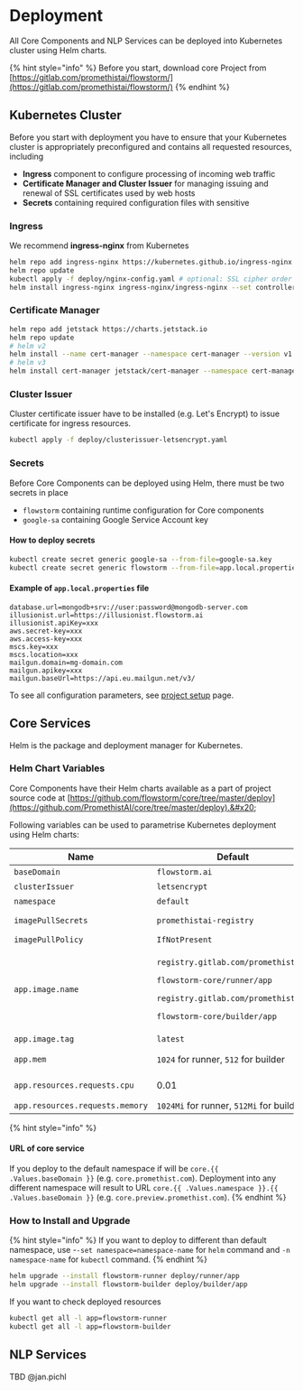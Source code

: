 # Deployment

All Core Components and NLP Services can be deployed into Kubernetes cluster using Helm charts.&#x20;

{% hint style="info" %}
Before you start, download core Project from [https://gitlab.com/promethistai/flowstorm/](https://gitlab.com/promethistai/flowstorm/)
{% endhint %}

## Kubernetes Cluster

Before you start with deployment you have to ensure that your Kubernetes cluster is appropriately preconfigured and contains all requested resources, including

* **Ingress** component to configure processing of incoming web traffic
* **Certificate Manager and Cluster Issuer** for managing issuing and renewal of SSL certificates used by web hosts
* **Secrets** containing required configuration files with sensitive&#x20;

### Ingress

We recommend **ingress-nginx** from Kubernetes

```bash
helm repo add ingress-nginx https://kubernetes.github.io/ingress-nginx
helm repo update
kubectl apply -f deploy/nginx-config.yaml # optional: SSL cipher order setup update (stronger first - Alexa requires it)
helm install ingress-nginx ingress-nginx/ingress-nginx --set controller.service.loadBalancerIP=35.198.81.12 --set rbac.create=true --set controller.publishService.enabled=true
```

###  Certificate Manager

```bash
helm repo add jetstack https://charts.jetstack.io
helm repo update
# helm v2
helm install --name cert-manager --namespace cert-manager --version v1.0.1 --set installCRDs=true jetstack/cert-manager
# helm v3
helm install cert-manager jetstack/cert-manager --namespace cert-manager --version v1.0.1 --set installCRDs=true
```

### Cluster Issuer

Cluster certificate issuer have to be installed (e.g. Let's Encrypt) to issue certificate for ingress resources.

```bash
kubectl apply -f deploy/clusterissuer-letsencrypt.yaml
```

### Secrets

Before Core Components can be deployed using Helm, there must be two secrets in place

* `flowstorm` containing runtime configuration for Core components
* `google-sa` containing Google Service Account key

#### How to deploy secrets

```bash
kubectl create secret generic google-sa --from-file=google-sa.key
kubectl create secret generic flowstorm --from-file=app.local.properties
```

####  Example of `app.local.properties` file

```
database.url=mongodb+srv://user:password@mongodb-server.com
illusionist.url=https://illusionist.flowstorm.ai
illusionist.apiKey=xxx
aws.secret-key=xxx
aws.access-key=xxx
mscs.key=xxx
mscs.location=xxx
mailgun.domain=mg-domain.com
mailgun.apikey=xxx
mailgun.baseUrl=https://api.eu.mailgun.net/v3/
```

To see all configuration parameters, see [project setup](project-setup/) page.

## Core Services&#x20;

Helm is the package and deployment manager for Kubernetes.&#x20;

### Helm Chart Variables

Core Components have their Helm charts available as a part of project source code at [https://github.com/flowstorm/core/tree/master/deploy](https://github.com/PromethistAI/core/tree/master/deploy).&#x20;

Following variables can be used to parametrise Kubernetes deployment using Helm charts:

| Name                            | Default                                                                                                                                                                                               | Description                                             |
| ------------------------------- | ----------------------------------------------------------------------------------------------------------------------------------------------------------------------------------------------------- | ------------------------------------------------------- |
| `baseDomain`                    | `flowstorm.ai`                                                                                                                                                                                        | Base domain for ingress host                            |
| `clusterIssuer`                 | `letsencrypt`                                                                                                                                                                                         | Cluster certificate issuer                              |
| `namespace`                     | `default`                                                                                                                                                                                             | Cluster namespace                                       |
| `imagePullSecrets`              | `promethistai-registry`                                                                                                                                                                               | Secret name of type `kubernetes.io/dockerconfigjson`    |
| `imagePullPolicy`               | `IfNotPresent`                                                                                                                                                                                        | Pulling policy                                          |
| `app.image.name`                | <p><code>registry.gitlab.com/promethistai/</code></p><p><code>flowstorm-core/runner/app</code></p><p><code>registry.gitlab.com/promethistai/</code></p><p><code>flowstorm-core/builder/app</code></p> | Docker image                                            |
| `app.image.tag`                 | `latest`                                                                                                                                                                                              | Docker tag                                              |
| `app.mem`                       | `1024` for runner, `512` for builder                                                                                                                                                                  | Memory limit (-`XmX` java parameter value in megabytes) |
| `app.resources.requests.cpu`    | 0.01                                                                                                                                                                                                  | Minimum CPU requested for pod                           |
| `app.resources.requests.memory` | `1024Mi` for runner, `512Mi` for builder                                                                                                                                                              | Minimum memory for pod                                  |

{% hint style="info" %}
#### URL of core service

If you deploy to the default namespace if will be `core.{{ .Values.baseDomain }}` (e.g. `core.promethist.com`). Deployment into any different namespace will result to URL `core.{{ .Values.namespace }}.{{ .Values.baseDomain }}` (e.g. `core.preview.promethist.com`).
{% endhint %}

### How to Install and Upgrade

{% hint style="info" %}
If you want to deploy to different than default namespace, use -`-set namespace=namespace-name` for `helm` command and `-n namespace-name` for `kubectl` command.
{% endhint %}

```bash
helm upgrade --install flowstorm-runner deploy/runner/app
helm upgrade --install flowstorm-builder deploy/builder/app
```

 If you want to check deployed resources

```bash
kubectl get all -l app=flowstorm-runner
kubectl get all -l app=flowstorm-builder
```

## NLP Services

TBD @jan.pichl

